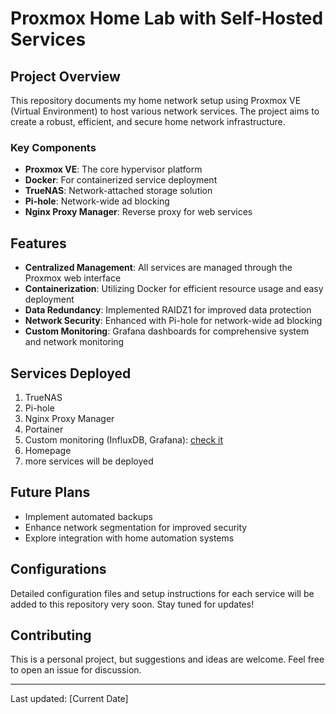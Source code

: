 # Proxmox Home Lab with Self-Hosted Services

## Project Overview

This repository documents my home network setup using Proxmox VE (Virtual Environment) to host various network services. The project aims to create a robust, efficient, and secure home network infrastructure.

### Key Components

- **Proxmox VE**: The core hypervisor platform
- **Docker**: For containerized service deployment
- **TrueNAS**: Network-attached storage solution
- **Pi-hole**: Network-wide ad blocking
- **Nginx Proxy Manager**: Reverse proxy for web services

## Features

- **Centralized Management**: All services are managed through the Proxmox web interface
- **Containerization**: Utilizing Docker for efficient resource usage and easy deployment
- **Data Redundancy**: Implemented RAIDZ1 for improved data protection
- **Network Security**: Enhanced with Pi-hole for network-wide ad blocking
- **Custom Monitoring**: Grafana dashboards for comprehensive system and network monitoring

## Services Deployed

1. TrueNAS
2. Pi-hole
3. Nginx Proxy Manager
4. Portainer
5. Custom monitoring (InfluxDB, Grafana): [check it](https://github.com/nattycoder/Proxmox-monitoring-InfluxDB-Grafana)
6. Homepage
7. more services will be deployed

## Future Plans

- Implement automated backups
- Enhance network segmentation for improved security
- Explore integration with home automation systems

## Configurations

Detailed configuration files and setup instructions for each service will be added to this repository very soon. Stay tuned for updates!

## Contributing

This is a personal project, but suggestions and ideas are welcome. Feel free to open an issue for discussion.

---

Last updated: [Current Date]
